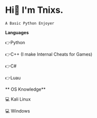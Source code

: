 # Hi👋 I'm Tnixs. 
`A Basic Python Enjoyer`



**Languages**

👉Python
 
👉C++ (I make Internal Cheats for Games)

👉C# 

👉Luau

 
 
** OS Knowledge**

💻 Kali Linux

💻 Windows

